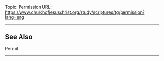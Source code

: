Topic: Permission
URL: https://www.churchofjesuschrist.org/study/scriptures/tg/permission?lang=eng

---

## See Also

Permit

---


